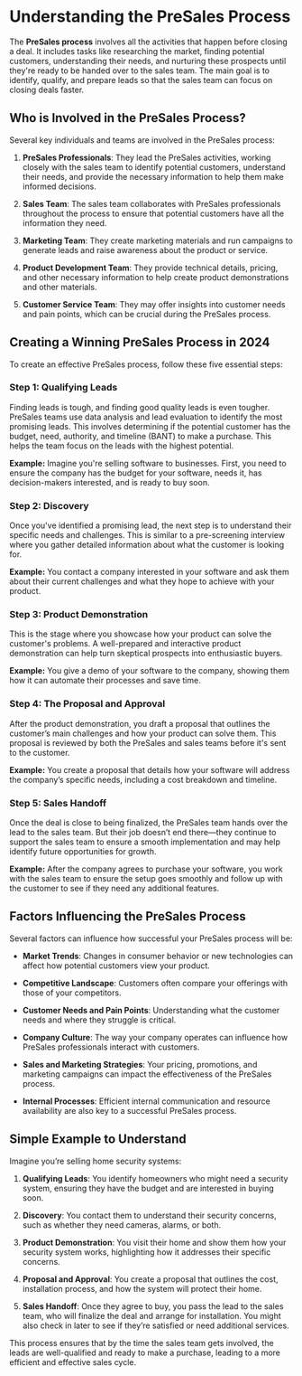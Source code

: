 # Understanding the PreSales Process

The **PreSales process** involves all the activities that happen before closing a deal. It includes tasks like researching the market, finding potential customers, understanding their needs, and nurturing these prospects until they're ready to be handed over to the sales team. The main goal is to identify, qualify, and prepare leads so that the sales team can focus on closing deals faster.

## Who is Involved in the PreSales Process?

Several key individuals and teams are involved in the PreSales process:

1. **PreSales Professionals**: They lead the PreSales activities, working closely with the sales team to identify potential customers, understand their needs, and provide the necessary information to help them make informed decisions.

2. **Sales Team**: The sales team collaborates with PreSales professionals throughout the process to ensure that potential customers have all the information they need.

3. **Marketing Team**: They create marketing materials and run campaigns to generate leads and raise awareness about the product or service.

4. **Product Development Team**: They provide technical details, pricing, and other necessary information to help create product demonstrations and other materials.

5. **Customer Service Team**: They may offer insights into customer needs and pain points, which can be crucial during the PreSales process.

## Creating a Winning PreSales Process in 2024

To create an effective PreSales process, follow these five essential steps:

### Step 1: Qualifying Leads

Finding leads is tough, and finding good quality leads is even tougher. PreSales teams use data analysis and lead evaluation to identify the most promising leads. This involves determining if the potential customer has the budget, need, authority, and timeline (BANT) to make a purchase. This helps the team focus on the leads with the highest potential.

**Example:** Imagine you're selling software to businesses. First, you need to ensure the company has the budget for your software, needs it, has decision-makers interested, and is ready to buy soon.

### Step 2: Discovery

Once you've identified a promising lead, the next step is to understand their specific needs and challenges. This is similar to a pre-screening interview where you gather detailed information about what the customer is looking for.

**Example:** You contact a company interested in your software and ask them about their current challenges and what they hope to achieve with your product.

### Step 3: Product Demonstration

This is the stage where you showcase how your product can solve the customer's problems. A well-prepared and interactive product demonstration can help turn skeptical prospects into enthusiastic buyers.

**Example:** You give a demo of your software to the company, showing them how it can automate their processes and save time.

### Step 4: The Proposal and Approval

After the product demonstration, you draft a proposal that outlines the customer’s main challenges and how your product can solve them. This proposal is reviewed by both the PreSales and sales teams before it's sent to the customer.

**Example:** You create a proposal that details how your software will address the company’s specific needs, including a cost breakdown and timeline.

### Step 5: Sales Handoff

Once the deal is close to being finalized, the PreSales team hands over the lead to the sales team. But their job doesn’t end there—they continue to support the sales team to ensure a smooth implementation and may help identify future opportunities for growth.

**Example:** After the company agrees to purchase your software, you work with the sales team to ensure the setup goes smoothly and follow up with the customer to see if they need any additional features.

## Factors Influencing the PreSales Process

Several factors can influence how successful your PreSales process will be:

- **Market Trends**: Changes in consumer behavior or new technologies can affect how potential customers view your product.

- **Competitive Landscape**: Customers often compare your offerings with those of your competitors.

- **Customer Needs and Pain Points**: Understanding what the customer needs and where they struggle is critical.

- **Company Culture**: The way your company operates can influence how PreSales professionals interact with customers.

- **Sales and Marketing Strategies**: Your pricing, promotions, and marketing campaigns can impact the effectiveness of the PreSales process.

- **Internal Processes**: Efficient internal communication and resource availability are also key to a successful PreSales process.

## Simple Example to Understand

Imagine you’re selling home security systems:

1. **Qualifying Leads**: You identify homeowners who might need a security system, ensuring they have the budget and are interested in buying soon.

2. **Discovery**: You contact them to understand their security concerns, such as whether they need cameras, alarms, or both.

3. **Product Demonstration**: You visit their home and show them how your security system works, highlighting how it addresses their specific concerns.

4. **Proposal and Approval**: You create a proposal that outlines the cost, installation process, and how the system will protect their home.

5. **Sales Handoff**: Once they agree to buy, you pass the lead to the sales team, who will finalize the deal and arrange for installation. You might also check in later to see if they’re satisfied or need additional services.

This process ensures that by the time the sales team gets involved, the leads are well-qualified and ready to make a purchase, leading to a more efficient and effective sales cycle.
